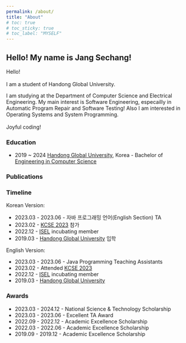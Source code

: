 ```yaml
---
permalink: /about/
title: "About"
# toc: true
# toc_sticky: true
# toc_label: "MYSELF"
---
```


## Hello! My name is Jang Sechang!


Hello! <br><br>
I am a student of Handong Global University.

I am studying at the Department of Computer Science and Electrical Engineering. 
My main interest is Software Engineering, especailly in Automatic Program Repair and Software Testing!
Also I am interested in Operating Systems and System Programming.
<br> 
<br> 
Joyful coding!

<h3 id="education">Education</h3>
<ul>
  <li>2019 ~ 2024 <a href="https://www.handong.edu/">Handong Global University</a>, Korea - Bachelor of <a href="https://csee.handong.edu/">Engineering in Computer Science</a></li>
</ul>

<h3 id="publications">Publications</h3>
<ul>

</ul>

<h3 id="timeline">Timeline</h3>
Korean Version:
<ul>
  <li>2023.03 - 2023.06 - 자바 프로그래밍 언어(English Section) TA</li>
  <li>2023.02           - <a href="http://sigsoft.or.kr/kcse2023/">KCSE 2023</a> 참가</li>
  <li>2022.12           - <a href="https://isel.handong.edu/">ISEL</a> incubating member</li>
  <li>2019.03           - <a href="https://www.handong.edu/">Handong Global University</a> 입학</li>
</ul>
English Version:
<ul>
  <li>2023.03 - 2023.06 - Java Programming Teaching Assistants</li>
  <li>2023.02           - Attended <a href="http://sigsoft.or.kr/kcse2023/">KCSE 2023</a> </li>
  <li>2022.12           - <a href="https://isel.handong.edu/">ISEL</a> incubating member</li>
  <li>2019.03           - <a href="https://www.handong.edu/">Handong Global University</a> </li>
</ul>

<h3 id="timeline">Awards</h3>

<ul>
  <li> 2023.03 - 2024.12 - National Science & Technology Scholarship </li>
  <li> 2023.03 - 2023.06 - Excellent TA Award </li>
  <li> 2022.09 - 2022.12 - Academic Excellence Scholarship </li>
  <li> 2022.03 - 2022.06 - Academic Excellence Scholarship </li>
  <li> 2019.09 - 2019.12 - Academic Excellence Scholarship </li>
</ul>